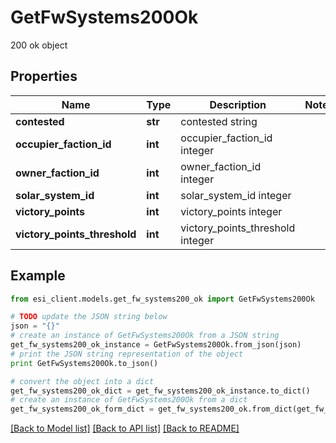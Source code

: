 # GetFwSystems200Ok

200 ok object

## Properties

Name | Type | Description | Notes
------------ | ------------- | ------------- | -------------
**contested** | **str** | contested string | 
**occupier_faction_id** | **int** | occupier_faction_id integer | 
**owner_faction_id** | **int** | owner_faction_id integer | 
**solar_system_id** | **int** | solar_system_id integer | 
**victory_points** | **int** | victory_points integer | 
**victory_points_threshold** | **int** | victory_points_threshold integer | 

## Example

```python
from esi_client.models.get_fw_systems200_ok import GetFwSystems200Ok

# TODO update the JSON string below
json = "{}"
# create an instance of GetFwSystems200Ok from a JSON string
get_fw_systems200_ok_instance = GetFwSystems200Ok.from_json(json)
# print the JSON string representation of the object
print GetFwSystems200Ok.to_json()

# convert the object into a dict
get_fw_systems200_ok_dict = get_fw_systems200_ok_instance.to_dict()
# create an instance of GetFwSystems200Ok from a dict
get_fw_systems200_ok_form_dict = get_fw_systems200_ok.from_dict(get_fw_systems200_ok_dict)
```
[[Back to Model list]](../README.md#documentation-for-models) [[Back to API list]](../README.md#documentation-for-api-endpoints) [[Back to README]](../README.md)


